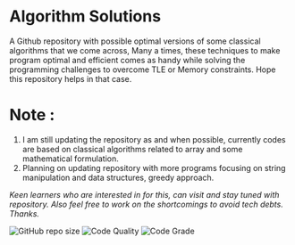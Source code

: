 # Algorithm Solutions
A Github repository with possible optimal versions of some classical algorithms that we come across, Many a times, these techniques to make program optimal and efficient comes as handy while solving the programming challenges to overcome TLE or Memory constraints. Hope this repository helps in that case.



# Note : 

1. I am still updating the repository as and when possible, currently codes are based on classical algorithms related to array and some mathematical formulation. 
2. Planning on updating repository with more programs focusing on string manipulation and data structures, greedy approach. 

_Keen learners who are interested in for this, can visit and stay tuned with repository. 
Also feel free to work on the shortcomings to avoid tech debts. Thanks._

<img alt="GitHub repo size" src="https://img.shields.io/github/repo-size/theprogrammedwords/Algorithm-Solutions-Java?style=plastic">    <img alt="Code Quality" src="https://www.code-inspector.com/project/22048/score/svg?style=plastic">    <img alt="Code Grade" src="https://www.code-inspector.com/project/22048/status/svg?style=plastic"> 

